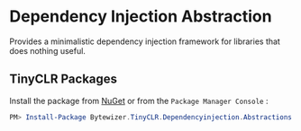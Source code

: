 # Dependency Injection Abstraction

Provides a minimalistic dependency injection framework for libraries that does nothing useful.

## TinyCLR Packages
Install the package from [NuGet](https://www.nuget.org/packages?q=bytewizer.tinyclr) or from the `Package Manager Console` :
```powershell
PM> Install-Package Bytewizer.TinyCLR.Dependencyinjection.Abstractions
```
